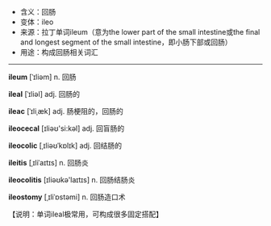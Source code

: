 - <span class="definition">含义：回肠</span>
- <span class="definition">变体：ileo</span>
- <span class="definition">来源：拉丁单词ileum（意为the lower part of the small intestine或the final and longest segment of the small intestine，即小肠下部或回肠）</span>
- <span class="definition">用途：构成回肠相关词汇</span>


---


<span class="vocabulary">**ileum**</span> [ˈɪliəm] n. 回肠

<span class="vocabulary">**ileal**</span> [ˈɪliəl] adj. 回肠的

<span class="vocabulary">**ileac**</span> [ˈɪliˌæk] adj. 肠梗阻的，回肠的

<span class="vocabulary">**ileocecal**</span> [ɪliəʊ'si:kəl] adj. 回盲肠的

<span class="vocabulary">**ileocolic**</span> [ˌɪliəʊˈkɒlɪk] adj. 回结肠的

<span class="vocabulary">**ileitis**</span> [ˌɪliˈaɪtɪs] n. 回肠炎

<span class="vocabulary">**ileocolitis**</span> [ɪliəʊkə'laɪtɪs] n. 回肠结肠炎

<span class="vocabulary">**ileostomy**</span> [ˌɪliˈɒstəmi] n. 回肠造口术

【说明：单词ileal极常用，可构成很多固定搭配】
